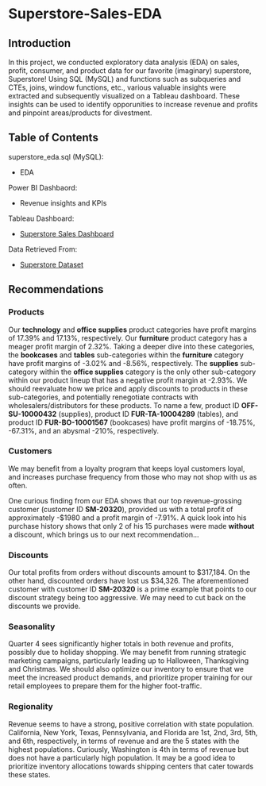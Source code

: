# Superstore-Sales-EDA

## Introduction

In this project, we conducted exploratory data analysis (EDA) on sales, profit, consumer, and product data for our favorite (imaginary) superstore, Superstore! Using SQL (MySQL) and functions such as subqueries and CTEs, joins, window functions, etc., various valuable insights were extracted and subsequently visualized on a Tableau dashboard. These insights can be used to identify opporunities to increase revenue and profits and pinpoint areas/products for divestment.

## Table of Contents

superstore_eda.sql (MySQL):
- EDA

Power BI Dashbaord:
- Revenue insights and KPIs

Tableau Dashboard:
- [Superstore Sales Dashboard](https://public.tableau.com/app/profile/brandon.han3861/viz/SuperstoreSalesDashboard_16947664303160/Dashboard1)

Data Retrieved From:
- [Superstore Dataset](https://www.kaggle.com/datasets/vivek468/superstore-dataset-final)

## Recommendations

### Products

Our **technology** and **office supplies** product categories have profit margins of 17.39% and 17.13%, respectively. Our **furniture** product category has a meager profit margin of 2.32%. Taking a deeper dive into these categories, the **bookcases** and **tables** sub-categories within the **furniture** category have profit margins of -3.02% and -8.56%, respectively. The **supplies** sub-category within the **office supplies** category is the only other sub-category within our product lineup that has a negative profit margin at -2.93%. We should reevaluate how we price and apply discounts to products in these sub-categories, and potentially renegotiate contracts with wholesalers/distributors for these products. To name a few, product ID **OFF-SU-10000432** (supplies), product ID **FUR-TA-10004289** (tables), and product ID **FUR-BO-10001567** (bookcases) have profit margins of -18.75%, -67.31%, and an abysmal -210%, respectively.

### Customers
We may benefit from a loyalty program that keeps loyal customers loyal, and increases purchase frequency from those who may not shop with us as often. 

One curious finding from our EDA shows that our top revenue-grossing customer (customer ID **SM-20320**), provided us with a total profit of approximately -$1980 and a profit margin of -7.91%. A quick look into his purchase history shows that only 2 of his 15 purchases were made **without** a discount, which brings us to our next recommendation...

### Discounts

Our total profits from orders without discounts amount to $317,184. On the other hand, discounted orders have lost us $34,326. The aforementioned customer with customer ID **SM-20320** is a prime example that points to our discount strategy being too aggressive. We may need to cut back on the discounts we provide.

### Seasonality

Quarter 4 sees significantly higher totals in both revenue and profits, possibly due to holiday shopping. We may benefit from running strategic marketing campaigns, particularly leading up to Halloween, Thanksgiving and Christmas. We should also optimize our inventory to ensure that we meet the increased product demands, and prioritize proper training for our retail employees to prepare them for the higher foot-traffic.

### Regionality

Revenue seems to have a strong, positive correlation with state population. California, New York, Texas, Pennsylvania, and Florida are 1st, 2nd, 3rd, 5th, and 6th, respectively, in terms of revenue and are the 5 states with the highest populations. Curiously, Washington is 4th in terms of revenue but does not have a particularly high population. It may be a good idea to prioritize inventory allocations towards shipping centers that cater towards these states.
